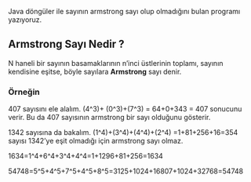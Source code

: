 ﻿Java döngüler ile sayının armstrong sayı olup olmadığını bulan programı yazıyoruz.

## Armstrong Sayı Nedir ?

N haneli bir sayının basamaklarının n’inci üstlerinin toplamı, sayının kendisine eşitse, böyle sayılara **Armstrong** sayı denir.

### Örneğin 

407 sayısını ele alalım. (4^3)+ (0^3)+(7^3) = 64+0+343 = 407 sonucunu verir. Bu da 407 sayısının armstrong bir sayı olduğunu gösterir.

1342 sayısına da bakalım. (1^4)+(3^4)+(4^4)+(2^4) =1+81+256+16=354 sayısı 1342’ye eşit olmadığı için armstrong sayı olmaz.

1634=1^4+6^4+3^4+4^4=1+1296+81+256=1634

54748=5^5+4^5+7^5+4^5+8^5=3125+1024+16807+1024+32768=54748